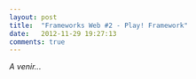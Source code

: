 ```yaml
---
layout: post
title:  "Frameworks Web #2 - Play! Framework"
date:   2012-11-29 19:27:13
comments: true
---
```


*A venir...*